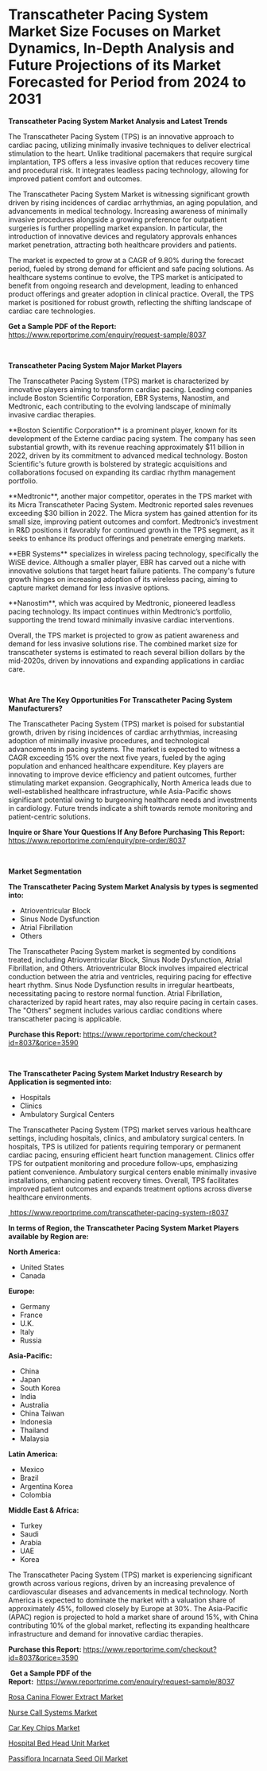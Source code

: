 <p><h1>Transcatheter Pacing System Market Size Focuses on Market Dynamics, In-Depth Analysis and Future Projections of its Market Forecasted for Period from 2024 to 2031</h1></p><p><strong>Transcatheter Pacing System Market Analysis and Latest Trends</strong></p>
<p><p>The Transcatheter Pacing System (TPS) is an innovative approach to cardiac pacing, utilizing minimally invasive techniques to deliver electrical stimulation to the heart. Unlike traditional pacemakers that require surgical implantation, TPS offers a less invasive option that reduces recovery time and procedural risk. It integrates leadless pacing technology, allowing for improved patient comfort and outcomes.</p><p>The Transcatheter Pacing System Market is witnessing significant growth driven by rising incidences of cardiac arrhythmias, an aging population, and advancements in medical technology. Increasing awareness of minimally invasive procedures alongside a growing preference for outpatient surgeries is further propelling market expansion. In particular, the introduction of innovative devices and regulatory approvals enhances market penetration, attracting both healthcare providers and patients.</p><p>The market is expected to grow at a CAGR of 9.80% during the forecast period, fueled by strong demand for efficient and safe pacing solutions. As healthcare systems continue to evolve, the TPS market is anticipated to benefit from ongoing research and development, leading to enhanced product offerings and greater adoption in clinical practice. Overall, the TPS market is positioned for robust growth, reflecting the shifting landscape of cardiac care technologies.</p></p>
<p><strong>Get a Sample PDF of the Report:&nbsp;</strong> <a href="https://www.reportprime.com/enquiry/request-sample/8037">https://www.reportprime.com/enquiry/request-sample/8037</a></p>
<p>&nbsp;</p>
<p><strong>Transcatheter Pacing System Major Market Players</strong></p>
<p><p>The Transcatheter Pacing System (TPS) market is characterized by innovative players aiming to transform cardiac pacing. Leading companies include Boston Scientific Corporation, EBR Systems, Nanostim, and Medtronic, each contributing to the evolving landscape of minimally invasive cardiac therapies.</p><p>**Boston Scientific Corporation** is a prominent player, known for its development of the Externe cardiac pacing system. The company has seen substantial growth, with its revenue reaching approximately $11 billion in 2022, driven by its commitment to advanced medical technology. Boston Scientific's future growth is bolstered by strategic acquisitions and collaborations focused on expanding its cardiac rhythm management portfolio.</p><p>**Medtronic**, another major competitor, operates in the TPS market with its Micra Transcatheter Pacing System. Medtronic reported sales revenues exceeding $30 billion in 2022. The Micra system has gained attention for its small size, improving patient outcomes and comfort. Medtronic’s investment in R&D positions it favorably for continued growth in the TPS segment, as it seeks to enhance its product offerings and penetrate emerging markets.</p><p>**EBR Systems** specializes in wireless pacing technology, specifically the WiSE device. Although a smaller player, EBR has carved out a niche with innovative solutions that target heart failure patients. The company's future growth hinges on increasing adoption of its wireless pacing, aiming to capture market demand for less invasive options.</p><p>**Nanostim**, which was acquired by Medtronic, pioneered leadless pacing technology. Its impact continues within Medtronic’s portfolio, supporting the trend toward minimally invasive cardiac interventions.</p><p>Overall, the TPS market is projected to grow as patient awareness and demand for less invasive solutions rise. The combined market size for transcatheter systems is estimated to reach several billion dollars by the mid-2020s, driven by innovations and expanding applications in cardiac care.</p></p>
<p>&nbsp;</p>
<p><strong>What Are The Key Opportunities For Transcatheter Pacing System Manufacturers?</strong></p>
<p><p>The Transcatheter Pacing System (TPS) market is poised for substantial growth, driven by rising incidences of cardiac arrhythmias, increasing adoption of minimally invasive procedures, and technological advancements in pacing systems. The market is expected to witness a CAGR exceeding 15% over the next five years, fueled by the aging population and enhanced healthcare expenditure. Key players are innovating to improve device efficiency and patient outcomes, further stimulating market expansion. Geographically, North America leads due to well-established healthcare infrastructure, while Asia-Pacific shows significant potential owing to burgeoning healthcare needs and investments in cardiology. Future trends indicate a shift towards remote monitoring and patient-centric solutions.</p></p>
<p><strong>Inquire or Share Your Questions If Any Before Purchasing This Report:</strong> <a href="https://www.reportprime.com/enquiry/pre-order/8037">https://www.reportprime.com/enquiry/pre-order/8037</a></p>
<p>&nbsp;</p>
<p><strong>Market Segmentation</strong></p>
<p><strong>The Transcatheter Pacing System Market Analysis by types is segmented into:</strong></p>
<p><ul><li>Atrioventricular Block</li><li>Sinus Node Dysfunction</li><li>Atrial Fibrillation</li><li>Others</li></ul></p>
<p><p>The Transcatheter Pacing System market is segmented by conditions treated, including Atrioventricular Block, Sinus Node Dysfunction, Atrial Fibrillation, and Others. Atrioventricular Block involves impaired electrical conduction between the atria and ventricles, requiring pacing for effective heart rhythm. Sinus Node Dysfunction results in irregular heartbeats, necessitating pacing to restore normal function. Atrial Fibrillation, characterized by rapid heart rates, may also require pacing in certain cases. The "Others" segment includes various cardiac conditions where transcatheter pacing is applicable.</p></p>
<p><strong>Purchase this Report:&nbsp;</strong><a href="https://www.reportprime.com/checkout?id=8037&price=3590">https://www.reportprime.com/checkout?id=8037&price=3590</a></p>
<p>&nbsp;</p>
<p><strong>The Transcatheter Pacing System Market Industry Research by Application is segmented into:</strong></p>
<p><ul><li>Hospitals</li><li>Clinics</li><li>Ambulatory Surgical Centers</li></ul></p>
<p><p>The Transcatheter Pacing System (TPS) market serves various healthcare settings, including hospitals, clinics, and ambulatory surgical centers. In hospitals, TPS is utilized for patients requiring temporary or permanent cardiac pacing, ensuring efficient heart function management. Clinics offer TPS for outpatient monitoring and procedure follow-ups, emphasizing patient convenience. Ambulatory surgical centers enable minimally invasive installations, enhancing patient recovery times. Overall, TPS facilitates improved patient outcomes and expands treatment options across diverse healthcare environments.</p></p>
<p><a href="https://www.reportprime.com/transcatheter-pacing-system-r8037">&nbsp;https://www.reportprime.com/transcatheter-pacing-system-r8037</a></p>
<p><strong>In terms of Region, the Transcatheter Pacing System Market Players available by Region are:</strong></p>
<p>
    <p> <strong> North America: </strong>
        <ul>
            <li>United States</li>
            <li>Canada</li>
        </ul>
        </p> 
    <p> <strong> Europe: </strong>
        <ul>
            <li>Germany</li>
            <li>France</li>
            <li>U.K.</li>
            <li>Italy</li>
            <li>Russia</li>
        </ul>
        </p> 
    <p> <strong> Asia-Pacific: </strong>
        <ul>
            <li>China</li>
            <li>Japan</li>
            <li>South Korea</li>
            <li>India</li>
            <li>Australia</li>
            <li>China Taiwan</li>
            <li>Indonesia</li>
            <li>Thailand</li>
            <li>Malaysia</li>
        </ul>
        </p> 
    <p> <strong> Latin America: </strong>
        <ul>
            <li>Mexico</li>
            <li>Brazil</li>
            <li>Argentina Korea</li>
            <li>Colombia</li>
        </ul>
        </p> 
    <p> <strong> Middle East & Africa: </strong>
        <ul>
            <li>Turkey</li>
            <li>Saudi</li>
            <li>Arabia</li>
            <li>UAE</li>
            <li>Korea</li>
        </ul>
    </p>
    </p>
<p><p>The Transcatheter Pacing System (TPS) market is experiencing significant growth across various regions, driven by an increasing prevalence of cardiovascular diseases and advancements in medical technology. North America is expected to dominate the market with a valuation share of approximately 45%, followed closely by Europe at 30%. The Asia-Pacific (APAC) region is projected to hold a market share of around 15%, with China contributing 10% of the global market, reflecting its expanding healthcare infrastructure and demand for innovative cardiac therapies.</p></p>
<p><strong>Purchase this Report: </strong><a href="https://www.reportprime.com/checkout?id=8037&price=3590">https://www.reportprime.com/checkout?id=8037&price=3590</a></p>
<p>&nbsp;<strong>Get a Sample PDF of the Report:&nbsp;&nbsp;</strong><a href="https://www.reportprime.com/enquiry/request-sample/8037">https://www.reportprime.com/enquiry/request-sample/8037</a></p>
<p><strong></strong></p>
<p><p><a href="https://issuu.com/reportprime-2/docs/rosa-canina-flower-extract-market-s_2d63ee55e708da">Rosa Canina Flower Extract Market</a></p><p><a href="https://github.com/CarolynWatkins697/Market-Research-Report-List-1/blob/main/nurse-call-systems-market.md">Nurse Call Systems Market</a></p><p><a href="https://www.linkedin.com/pulse/what-influencing-future-car-key-chips-market-insights-growth-pugrc?trackingId=dJj4TJIsRqW1GITf6%2F7w6g%3D%3D">Car Key Chips Market</a></p><p><a href="https://medium.com/@fredyyunianto_89084/the-hospital-bed-head-unit-market-prioritizes-cost-control-and-efficiency-enhancement-784bff396cd8">Hospital Bed Head Unit Market</a></p><p><a href="https://issuu.com/reportprime-2/docs/passiflora-incarnata-seed-oil-marke_07e201cac8123f">Passiflora Incarnata Seed Oil Market</a></p></p>